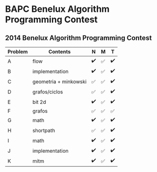 # BAPC Benelux Algorithm Programming Contest


## 2014 Benelux Algorithm Programming Contest
| Problem  | Contents | N | M | T |
| --- | --- | --- | --- | --- |
| A  | flow |:heavy_check_mark:|:white_check_mark:|:heavy_check_mark:|
| B  | implementation |:heavy_check_mark:|:white_check_mark:|:heavy_check_mark:|
| C  | geometria + minkowski |:white_check_mark:|:white_check_mark:|:heavy_check_mark:|
| D  | grafos/ciclos |:white_check_mark:|:white_check_mark:|:heavy_check_mark:|
| E  | bit 2d  |:heavy_check_mark:|:white_check_mark:|:heavy_check_mark:|
| F  | grafos |:white_check_mark:|:white_check_mark:|:white_check_mark:|
| G  | math |:heavy_check_mark:|:white_check_mark:|:heavy_check_mark:|
| H  | shortpath |:white_check_mark:|:white_check_mark:|:heavy_check_mark:|
| I  | math |:heavy_check_mark:|:white_check_mark:|:heavy_check_mark:|
| J  | implementation |:heavy_check_mark:|:white_check_mark:|:heavy_check_mark:|
| K  | mitm |:heavy_check_mark:|:white_check_mark:|:heavy_check_mark:|
